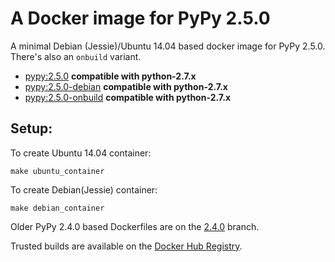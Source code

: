 A Docker image for PyPy 2.5.0
=============================

A minimal Debian (Jessie)/Ubuntu 14.04 based docker image for PyPy 2.5.0. There's also an `onbuild` variant.

- [pypy:2.5.0](Dockerfile) __compatible with python-2.7.x__
- [pypy:2.5.0-debian](debian/Dockerfile) __compatible with python-2.7.x__
- [pypy:2.5.0-onbuild](onbuild/Dockerfile) __compatible with python-2.7.x__

Setup:
---

To create Ubuntu 14.04 container:
```
make ubuntu_container
```

To create Debian(Jessie) container:

```
make debian_container
```


Older PyPy 2.4.0 based Dockerfiles are on the [2.4.0](https://github.com/jeethu/docker-pypy/tree/2.4.0) branch.


Trusted builds are available on the [Docker Hub Registry](https://registry.hub.docker.com/u/jeethu/pypy/).

